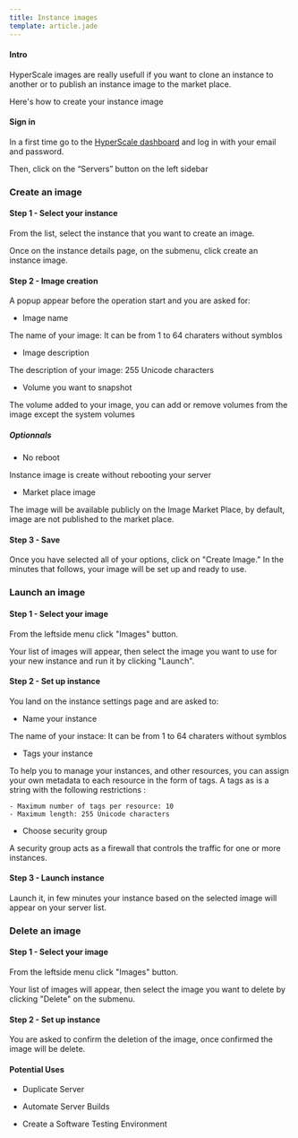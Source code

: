 ```yaml
---
title: Instance images
template: article.jade
---
```


#### Intro

HyperScale images are really usefull if you want to clone an instance to another or to publish an instance image to the market place.

Here's how to create your instance image

#### Sign in

In a first time go to the [HyperScale dashboard](xxx) and log in with your email and password.

Then, click on the “Servers” button on the left sidebar

### Create an image

#### Step 1 - Select your instance

From the list, select the instance that you want to create an image.

Once on the instance details page, on the submenu, click create an instance image.

#### Step 2 - Image creation

A popup appear before the operation start and you are asked for:

- Image name

The name of your image: It can be from 1 to 64 charaters without symblos

- Image description

The description of your image: 255 Unicode characters

- Volume you want to snapshot

The volume added to your image, you can add or remove volumes from the image except the system volumes

##### Optionnals

- No reboot

Instance image is create without rebooting your server

- Market place image

The image will be available publicly on the Image Market Place, by default, image are not published to the market place.

#### Step 3 - Save

Once you have selected all of your options, click on "Create Image." In the minutes that follows, your image will be set up and ready to use.

### Launch an image

#### Step 1 - Select your image

From the leftside menu click "Images" button.

Your list of images will appear, then select the image you want to use for your new instance and run it by clicking "Launch".

#### Step 2 - Set up instance

You land on the instance settings page and are asked to:

- Name your instance

The name of your instace: It can be from 1 to 64 charaters without symblos

- Tags your instance

To help you to manage your instances, and other resources, you can assign your own metadata to each resource in the form of tags. A tags as is a string with the following restrictions :

	- Maximum number of tags per resource: 10
	- Maximum length: 255 Unicode characters

- Choose security group

A security group acts as a firewall that controls the traffic for one or more instances.

#### Step 3 - Launch instance

Launch it, in few minutes your instance based on the selected image will appear on your server list.

### Delete an image

#### Step 1 - Select your image

From the leftside menu click "Images" button.

Your list of images will appear, then select the image you want to delete by clicking "Delete" on the submenu.

#### Step 2 - Set up instance

You are asked to confirm the deletion of the image, once confirmed the image will be delete.


#### Potential Uses

- Duplicate Server

- Automate Server Builds

- Create a Software Testing Environment

